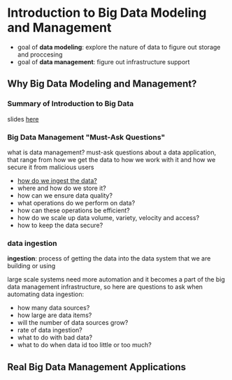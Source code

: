 # Introduction to Big Data Modeling and Management

- goal of **data modeling**: explore the nature of data to figure out storage and proccesing
- goal of **data management**: figure out infrastructure support

## Why Big Data Modeling and Management?

### Summary of Introduction to Big Data

slides [here](slides/01-SummaryOfIntroductionToBigData.pdf)

### Big Data Management "Must-Ask Questions"

what is data management? must-ask questions about a data application, that range from how we get the data to how we work with it and how we secure it from malicious users

- [how do we ingest the data?](#data-ingestion)
- where and how do we store it?
- how can we ensure data quality?
- what operations do we perform on data?
- how can these operations be efficient?
- how do we scale up data volume, variety, velocity and access?
- how to keep the data secure?

### data ingestion

**ingestion**: process of getting the data into the data system that we are building or using

large scale systems need more automation and it becomes a part of the big data management infrastructure, so here are questions to ask when automating data ingestion:
- how many data sources?
- how large are data items?
- will the number of data sources grow?
- rate of data ingestion?
- what to do with bad data?
- what to do when data id too little or too much?

## Real Big Data Management Applications
